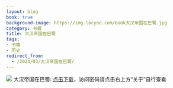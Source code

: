 ```yaml
---
layout: blog
book: true
background-image: https://img.locyoo.com/book大汉帝国在巴蜀.jpg
category: 书籍
title: 大汉帝国在巴蜀
tags:
- 书籍
- 历史
redirect_from:
  - /2024/03/大汉帝国在巴蜀/
---
```

![](https://img.locyoo.com/book大汉帝国在巴蜀.jpg)
大汉帝国在巴蜀: <a name = "ref1" href="https://url18.ctfile.com/f/50983618-1063935350-653dfc?p=3619">点击下载</a>，访问密码请点击右上方“关于”自行查看